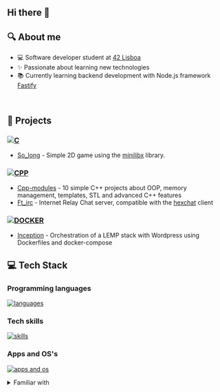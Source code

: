 ## Hi there 👋

<!--
**mouracv/mouracv** is a ✨ _special_ ✨ repository because its `README.md` (this file) appears on your GitHub profile.

Here are some ideas to get you started:

- 🔭 I’m currently working on ...
- 🌱 I’m currently learning ...
- 👯 I’m looking to collaborate on ...
- 🤔 I’m looking for help with ...
- 💬 Ask me about ...
- 📫 How to reach me: ...
- 😄 Pronouns: ...
- ⚡ Fun fact: ...
-->


## 🔍 About me
- 💻 Software developer student at [42 Lisboa](https://www.42lisboa.com)
- ✨ Passionate about learning new technologies
- 📚 Currently learning backend development with Node.js framework [Fastify](https://fastify.dev/)

<br />

## 🌱 Projects

### [![C](https://skillicons.dev/icons?i=c)](https://github.com/andrexandre?tab=repositories&q=&type=&language=c&sort=)

<!-- - [libft](https://github.com/andrexandre/libft) [printf](https://github.com/andrexandre/ft_printf) [get_next_line](https://github.com/andrexandre/get_next_line) - Recreation of various standard C library functions -->
<!-- - [push_swap](https://github.com/andrexandre/push_swap) - Stack sorting algorithm using a restricted set of operations -->
- [So_long](https://github.com/mouracv/so_long) - Simple 2D game using the [minilibx](https://github.com/42Paris/minilibx-linux) library.
<!-- - [minishell](https://github.com/andrexandre/minishell) - Simple implementation of a shell that involves pipes, redirections, environment variables and signals -->
<!-- - [cub3D](https://github.com/andrexandre/cub3D) - A raycasting-based 3D game engine using the [minilibx](https://github.com/42Paris/minilibx-linux) library -->

### [![CPP](https://skillicons.dev/icons?i=cpp)](https://github.com/andrexandre?tab=repositories&q=&type=&language=c%2B%2B&sort=)

- [Cpp-modules](https://github.com/mouracv/Cpp_modules) - 10 simple C++ projects about OOP, memory management, templates, STL and advanced C++ features
- [Ft_irc](https://github.com/andrexandre/ft_irc) - Internet Relay Chat server, compatible with the [hexchat](https://hexchat.github.io) client

### [![DOCKER](https://skillicons.dev/icons?i=docker)](https://github.com/andrexandre?tab=repositories&q=&type=&language=dockerfile&sort=)

- [Inception](https://github.com/mouracv/42Inception) - Orchestration of a LEMP stack with Wordpress using Dockerfiles and docker-compose


## 💻 Tech Stack
### Programming languages
[![languages](https://skillicons.dev/icons?i=c,cpp,nodejs,bash)](https://skillicons.dev)

### Tech skills
[![skills](https://skillicons.dev/icons?i=docker,git,linux)](https://skillicons.dev)

### Apps and OS's
[![apps and os](https://skillicons.dev/icons?i=github,vscode,SPACE,ubuntu,windows)](https://skillicons.dev)

<details>
<summary>Familiar with</summary>

<br />

[![familiar with](https://skillicons.dev/icons?i=wordpress,nginx,mysql,css,tailwind,bootstrap,html,js,ts,npm,vite,githubactions&perline=3)](https://skillicons.dev)

</details>